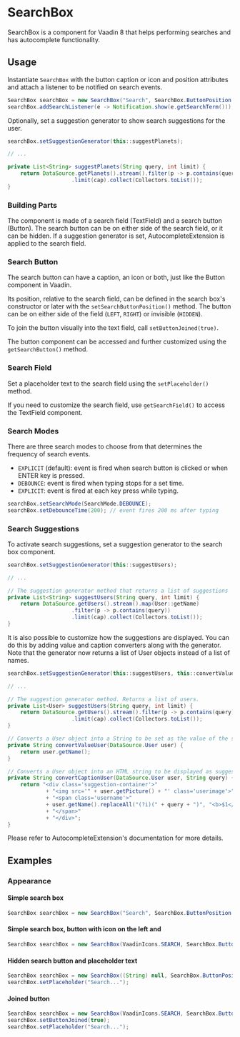 # SearchBox

SearchBox is a component for Vaadin 8 that helps performing searches and has autocomplete functionality.

## Usage

Instantiate `SearchBox` with the button caption or icon and position attributes and attach a listener to be notified on search events.

```Java
SearchBox searchBox = new SearchBox("Search", SearchBox.ButtonPosition.RIGHT);
searchBox.addSearchListener(e -> Notification.show(e.getSearchTerm()));
```

Optionally, set a suggestion generator to show search suggestions for the user.

```Java
searchBox.setSuggestionGenerator(this::suggestPlanets);

// ...

private List<String> suggestPlanets(String query, int limit) {
    return DataSource.getPlanets().stream().filter(p -> p.contains(query))
                    .limit(cap).collect(Collectors.toList());
}
```

### Building Parts

The component is made of a search field (TextField) and a search button (Button). The search button can be on either side of the search field, or it can be hidden. If a suggestion generator is set, AutocompleteExtension is applied to the search field.

### Search Button

The search button can have a caption, an icon or both, just like the Button component in Vaadin.

Its position, relative to the search field, can be defined in the search box's constructor or later with the `setSearchButtonPosition()` method. The button can be on either side of the field (`LEFT`, `RIGHT`) or invisible (`HIDDEN`).

To join the button visually into the text field, call `setButtonJoined(true)`.

The button component can be accessed and further customized using the `getSearchButton()` method. 

### Search Field

Set a placeholder text to the search field using the `setPlaceholder()` method.

If you need to customize the search field, use `getSearchField()` to access the TextField component.

### Search Modes

There are three search modes to choose from that determines the frequency of search events.

- `EXPLICIT` (default): event is fired when search button is clicked or when ENTER key is pressed.
- `DEBOUNCE`: event is fired when typing stops for a set time.
- `EXPLICIT`: event is fired at each key press while typing.

```Java
searchBox.setSearchMode(SearchMode.DEBOUNCE);
searchBox.setDebounceTime(200); // event fires 200 ms after typing
```

### Search Suggestions

To activate search suggestions, set a suggestion generator to the search box component.

```Java
searchBox.setSuggestionGenerator(this::suggestUsers);

// ...

// The suggestion generator method that returns a list of suggestions
private List<String> suggestUsers(String query, int limit) {
    return DataSource.getUsers().stream().map(User::getName)
                    .filter(p -> p.contains(query))
                    .limit(cap).collect(Collectors.toList());
}
```

It is also possible to customize how the suggestions are displayed. You can do this by adding value and caption converters along with the generator. Note that the generator now returns a list of User objects instead of a list of names.

```Java
searchBox.setSuggestionGenerator(this::suggestUsers, this::convertValueUser, this::convertCaptionUser);

// ...

// The suggestion generator method. Returns a list of users.
private List<User> suggestUsers(String query, int limit) {
    return DataSource.getUsers().stream().filter(p -> p.contains(query))
                    .limit(cap).collect(Collectors.toList());
}

// Converts a User object into a String to be set as the value of the search field.
private String convertValueUser(DataSource.User user) {
    return user.getName();
}

// Converts a User object into an HTML string to be displayed as suggestion item
private String convertCaptionUser(DataSource.User user, String query) {
    return "<div class='suggestion-container'>"
            + "<img src='" + user.getPicture() + "' class='userimage'>"
            + "<span class='username'>"
            + user.getName().replaceAll("(?i)(" + query + ")", "<b>$1</b>")
            + "</span>"
            + "</div>";
}
```

Please refer to AutocompleteExtension's documentation for more details.

## Examples

### Appearance

#### Simple search box

```Java
SearchBox searchBox = new SearchBox("Search", SearchBox.ButtonPosition.RIGHT);
```

#### Simple search box, button with icon on the left and 

```Java
SearchBox searchBox = new SearchBox(VaadinIcons.SEARCH, SearchBox.ButtonPosition.LEFT);
```

#### Hidden search button and placeholder text

```Java
SearchBox searchBox = new SearchBox((String) null, SearchBox.ButtonPosition.HIDDEN);
searchBox.setPlaceholder("Search...");
```

#### Joined button

```Java
SearchBox searchBox = new SearchBox(VaadinIcons.SEARCH, SearchBox.ButtonPosition.RIGHT);
searchBox.setButtonJoined(true);
searchBox.setPlaceholder("Search...");
```
